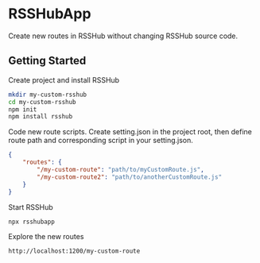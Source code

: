 # RSSHubApp
Create new routes in RSSHub without changing RSSHub source code.

## Getting Started
Create project and install RSSHub
```sh
mkdir my-custom-rsshub
cd my-custom-rsshub
npm init
npm install rsshub
```

Code new route scripts. Create setting.json in the project root, then define route path and corresponding script in your setting.json.
```json
{
    "routes": {
        "/my-custom-route": "path/to/myCustomRoute.js",
        "/my-custom-route2": "path/to/anotherCustomRoute.js"
    }
}
```

Start RSSHub
```sh
npx rsshubapp
```

Explore the new routes
```
http://localhost:1200/my-custom-route
```
